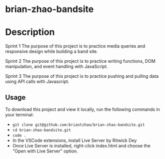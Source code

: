 # brian-zhao-bandsite

# Description

Sprint 1
The purpose of this project is to practice media queries and responsive design while building a band site.

Sprint 2
The purpose of this project is to practice writing functions, DOM manipulation, and event handling with JavaScript.

Sprint 3
The purpose of this project is to practice pushing and pulling data using API calls with Javascript.

## Usage

To download this project and view it locally, run the following commands in your terminal:

- `git clone git@github.com:briantzhao/brian-zhao-bandsite.git`
- `cd brian-zhao-bandsite.git`
- `code .`
- In the VSCode extensions, install Live Server by Ritwick Dey
- Once Live Server is installed, right-click index.html and choose the "Open with Live Server" option.
